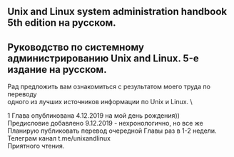 ## Unix and Linux system administration handbook 5th edition на русском.
## Руководство по системному администрированию Unix and Linux. 5-е издание на русском.

Рад предложить вам ознакомиться с результатом моего труда по переводу \
одного из лучших источников информации по Unix и Linux. \


1 Глава опубликована 4.12.2019 на мой день рождения)) \
Предисловие добавлено 9.12.2019 - нехронологично, но все же \
Планирую публиковать перевод очередной Главы раз в 1-2 недели.\
Телеграм канал t.me/unixandlinux \
Приятного чтения.
